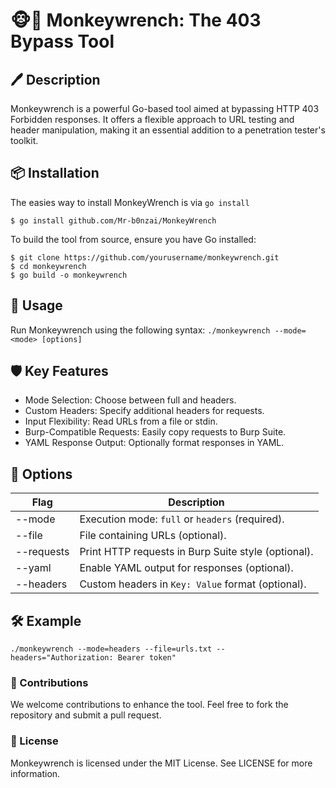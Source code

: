 # 🐵🔧 Monkeywrench: The 403 Bypass Tool

## 🖊️ Description
Monkeywrench is a powerful Go-based tool aimed at bypassing HTTP 403 Forbidden responses. It offers a flexible approach to URL testing and header manipulation, making it an essential addition to a penetration tester's toolkit.

## 📦 Installation
The easies way to install MonkeyWrench is via `go install`
```
$ go install github.com/Mr-b0nzai/MonkeyWrench
```
To build the tool from source, ensure you have Go installed:
```
$ git clone https://github.com/yourusername/monkeywrench.git
$ cd monkeywrench
$ go build -o monkeywrench
```
## 📜 Usage
Run Monkeywrench using the following syntax:
```./monkeywrench --mode=<mode> [options]```

## 🛡️ Key Features
- Mode Selection: Choose between full and headers.
- Custom Headers: Specify additional headers for requests.
- Input Flexibility: Read URLs from a file or stdin.
- Burp-Compatible Requests: Easily copy requests to Burp Suite.
- YAML Response Output: Optionally format responses in YAML.

## 🔧 Options
| Flag       | Description                                                         |
|------------|---------------------------------------------------------------------|
| --mode     | Execution mode: `full` or `headers` (required).                     |
| --file     | File containing URLs (optional).                                    |
| --requests | Print HTTP requests in Burp Suite style (optional).                 |
| --yaml     | Enable YAML output for responses (optional).                        |
| --headers  | Custom headers in `Key: Value` format (optional).                   |

## 🛠️ Example
```./monkeywrench --mode=headers --file=urls.txt --headers="Authorization: Bearer token"```
### 🤝 Contributions
We welcome contributions to enhance the tool. Feel free to fork the repository and submit a pull request.

### 📄 License
Monkeywrench is licensed under the MIT License. See LICENSE for more information.

